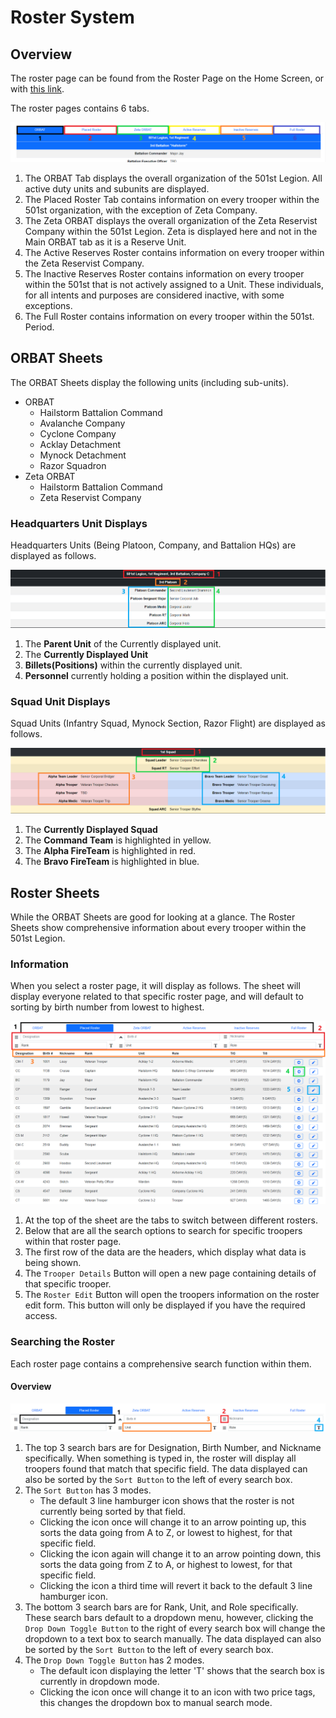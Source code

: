 <!-- docs/roster.md -->
# Roster System

## Overview
The roster page can be found from the Roster Page on the Home Screen, or with [this link](https://dc.501stlegion-a3.com/roster).

The roster pages contains 6 tabs.

![tab-display](_media/roster/tab-display.png)

1. The ORBAT Tab displays the overall organization of the 501st Legion. All active duty units and subunits are displayed.
2. The Placed Roster Tab contains information on every trooper within the 501st organization, with the exception of Zeta Company.
3. The Zeta ORBAT displays the overall organization of the Zeta Reservist Company within the 501st Legion. Zeta is displayed here and not in the Main ORBAT tab as it is a Reserve Unit.
4. The Active Reserves Roster contains information on every trooper within the Zeta Reservist Company.
5. The Inactive Reserves Roster contains information on every trooper within the 501st that is not actively assigned to a Unit. These individuals, for all intents and purposes are considered inactive, with some exceptions.
6. The Full Roster contains information on every trooper within the 501st. Period.

## ORBAT Sheets
The ORBAT Sheets display the following units (including sub-units). 

- ORBAT
    - Hailstorm Battalion Command
    - Avalanche Company
    - Cyclone Company
    - Acklay Detachment
    - Mynock Detachment
    - Razor Squadron
- Zeta ORBAT
    - Hailstorm Battalion Command
    - Zeta Reservist Company

### Headquarters Unit Displays
Headquarters Units (Being Platoon, Company, and Battalion HQs) are displayed as follows.

![hq-display](_media/roster/hq-display.png)

1. The **Parent Unit** of the Currently displayed unit.
2. The **Currently Displayed Unit**
3. **Billets(Positions)** within the currently displayed unit.
4. **Personnel** currently holding a position within the displayed unit.

### Squad Unit Displays
Squad Units (Infantry Squad, Mynock Section, Razor Flight) are displayed as follows.

![squad-display](_media/roster/squad-display.png)

1. The **Currently Displayed Squad**
2. The **Command Team** is highlighted in yellow.
3. The **Alpha FireTeam** is highlighted in red.
4. The **Bravo FireTeam** is highlighted in blue.

## Roster Sheets
While the ORBAT Sheets are good for looking at a glance. The Roster Sheets show comprehensive information about every trooper within the 501st Legion.

### Information
When you select a roster page, it will display as follows. The sheet will display everyone related to that specific roster page, and will default to sorting by birth number from lowest to highest.

![roster-display](_media/roster/roster-display.png)

1. At the top of the sheet are the tabs to switch between different rosters.
2. Below that are all the search options to search for specific troopers within that roster page.
3. The first row of the data are the headers, which display what data is being shown.
4. The `Trooper Details` Button will open a new page containing details of that specific trooper.
5. The `Roster Edit` Button will open the troopers information on the roster edit form. This button will only be displayed if you have the required access.

### Searching the Roster

Each roster page contains a comprehensive search function within them.

#### Overview
![search-display](_media/roster/search-display.png)

1. The top 3 search bars are for Designation, Birth Number, and Nickname specifically. When something is typed in, the roster will display all troopers found that match that specific field. The data displayed can also be sorted by the `Sort Button` to the left of every search box.
2. The `Sort Button` has 3 modes.
    - The default 3 line hamburger icon shows that the roster is not currently being sorted by that field.
    - Clicking the icon once will change it to an arrow pointing up, this sorts the data going from A to Z, or lowest to highest, for that specific field.
    - Clicking the icon again will change it to an arrow pointing down, this sorts the data going from Z to A, or highest to lowest, for that specific field.
    - Clicking the icon a third time will revert it back to the default 3 line hamburger icon.
3. The bottom 3 search bars are for Rank, Unit, and Role specifically. These search bars default to a dropdown menu, however, clicking the `Drop Down Toggle Button` to the right of every search box will change the dropdown to a text box to search manually. The data displayed can also be sorted by the `Sort Button` to the left of every search box.
4. The `Drop Down Toggle Button` has 2 modes.
    - The default icon displaying the letter 'T' shows that the search box is currently in dropdown mode.
    - Clicking the icon once will change it to an icon with two price tags, this changes the dropdown box to manual search mode.